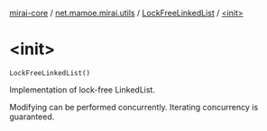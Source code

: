 [mirai-core](../../index.md) / [net.mamoe.mirai.utils](../index.md) / [LockFreeLinkedList](index.md) / [&lt;init&gt;](./-init-.md)

# &lt;init&gt;

`LockFreeLinkedList()`

Implementation of lock-free LinkedList.

Modifying can be performed concurrently.
Iterating concurrency is guaranteed.

